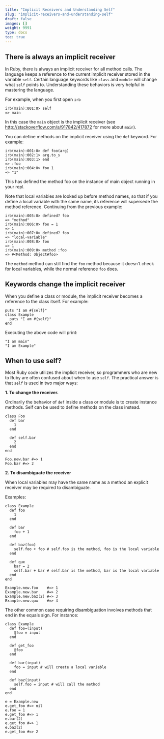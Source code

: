 ```yaml
---
title: "Implicit Receivers and Understanding Self"
slug: "implicit-receivers-and-understanding-self"
draft: false
images: []
weight: 9991
type: docs
toc: true
---
```


## There is always an implicit receiver
In Ruby, there is always an implicit receiver for all method calls. The language keeps a reference to the current implicit receiver stored in the variable `self`. Certain language keywords like `class` and `module` will change what `self` points to. Understanding these behaviors is very helpful in mastering the language.

For example, when you first open `irb`

```
irb(main):001:0> self
=> main
```

In this case the `main` object is the implicit receiver (see http://stackoverflow.com/a/917842/417872 for more about `main`).

You can define methods on the implicit receiver using the `def` keyword. For example:

```
irb(main):001:0> def foo(arg)
irb(main):002:1> arg.to_s
irb(main):003:1> end
=> :foo
irb(main):004:0> foo 1
=> "1"
```

This has defined the method foo on the instance of main object running in your repl.

Note that local variables are looked up before method names, so that if you define a local variable with the same name, its reference will supersede the method reference. Continuing from the previous example:

```
irb(main):005:0> defined? foo
=> "method"
irb(main):006:0> foo = 1
=> 1
irb(main):007:0> defined? foo
=> "local-variable"
irb(main):008:0> foo
=> 1
irb(main):009:0> method :foo
=> #<Method: Object#foo>
```

The `method` method can still find the `foo` method because it doesn't check for local variables, while the normal reference `foo` does.

## Keywords change the implicit receiver
When you define a class or module, the implicit receiver becomes a reference to the class itself. For example:

```
puts "I am #{self}"
class Example
  puts "I am #{self}"
end
```

Executing the above code will print:

```
"I am main"
"I am Example"
```

## When to use self?
Most Ruby code utilizes the implicit receiver, so programmers who are new to Ruby are often confused about when to use `self`. The practical answer is that `self` is used in two major ways:

**1. To change the receiver.**

Ordinarily the behavior of `def` inside a class or module is to create instance methods. Self can be used to define methods on the class instead.

```
class Foo
  def bar
    1
  end

  def self.bar
    2
  end
end

Foo.new.bar #=> 1
Foo.bar #=> 2
```

**2. To disambiguate the receiver**

When local variables may have the same name as a method an explicit receiver may be required to disambiguate.

Examples:

```
class Example
  def foo
    1
  end

  def bar
    foo + 1
  end

  def baz(foo)
    self.foo + foo # self.foo is the method, foo is the local variable
  end

  def qux
    bar = 2
    self.bar + bar # self.bar is the method, bar is the local variable
  end 
end

Example.new.foo    #=> 1
Example.new.bar    #=> 2
Example.new.baz(2) #=> 3
Example.new.qux    #=> 4
```

The other common case requiring disambiguation involves methods that end in the equals sign. For instance:

```
class Example
  def foo=(input)
    @foo = input
  end

  def get_foo
    @foo
  end

  def bar(input)
    foo = input # will create a local variable
  end

  def baz(input)
    self.foo = input # will call the method
  end
end

e = Example.new
e.get_foo #=> nil
e.foo = 1
e.get_foo #=> 1
e.bar(2)
e.get_foo #=> 1
e.baz(2)
e.get_foo #=> 2
```

